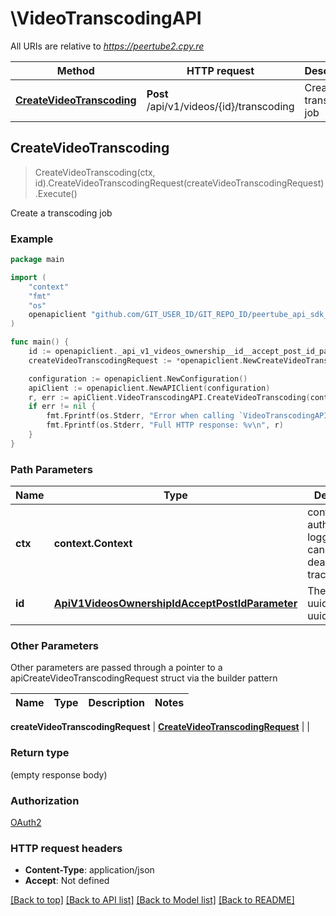 # \VideoTranscodingAPI

All URIs are relative to *https://peertube2.cpy.re*

Method | HTTP request | Description
------------- | ------------- | -------------
[**CreateVideoTranscoding**](VideoTranscodingAPI.md#CreateVideoTranscoding) | **Post** /api/v1/videos/{id}/transcoding | Create a transcoding job



## CreateVideoTranscoding

> CreateVideoTranscoding(ctx, id).CreateVideoTranscodingRequest(createVideoTranscodingRequest).Execute()

Create a transcoding job

### Example

```go
package main

import (
	"context"
	"fmt"
	"os"
	openapiclient "github.com/GIT_USER_ID/GIT_REPO_ID/peertube_api_sdk_go"
)

func main() {
	id := openapiclient._api_v1_videos_ownership__id__accept_post_id_parameter{Int32: new(int32)} // ApiV1VideosOwnershipIdAcceptPostIdParameter | The object id, uuid or short uuid
	createVideoTranscodingRequest := *openapiclient.NewCreateVideoTranscodingRequest("TranscodingType_example") // CreateVideoTranscodingRequest |  (optional)

	configuration := openapiclient.NewConfiguration()
	apiClient := openapiclient.NewAPIClient(configuration)
	r, err := apiClient.VideoTranscodingAPI.CreateVideoTranscoding(context.Background(), id).CreateVideoTranscodingRequest(createVideoTranscodingRequest).Execute()
	if err != nil {
		fmt.Fprintf(os.Stderr, "Error when calling `VideoTranscodingAPI.CreateVideoTranscoding``: %v\n", err)
		fmt.Fprintf(os.Stderr, "Full HTTP response: %v\n", r)
	}
}
```

### Path Parameters


Name | Type | Description  | Notes
------------- | ------------- | ------------- | -------------
**ctx** | **context.Context** | context for authentication, logging, cancellation, deadlines, tracing, etc.
**id** | [**ApiV1VideosOwnershipIdAcceptPostIdParameter**](.md) | The object id, uuid or short uuid | 

### Other Parameters

Other parameters are passed through a pointer to a apiCreateVideoTranscodingRequest struct via the builder pattern


Name | Type | Description  | Notes
------------- | ------------- | ------------- | -------------

 **createVideoTranscodingRequest** | [**CreateVideoTranscodingRequest**](CreateVideoTranscodingRequest.md) |  | 

### Return type

 (empty response body)

### Authorization

[OAuth2](../README.md#OAuth2)

### HTTP request headers

- **Content-Type**: application/json
- **Accept**: Not defined

[[Back to top]](#) [[Back to API list]](../README.md#documentation-for-api-endpoints)
[[Back to Model list]](../README.md#documentation-for-models)
[[Back to README]](../README.md)

